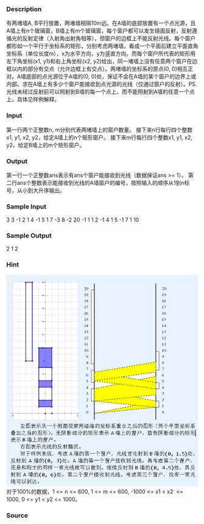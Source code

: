 
### Description
有两堵墙A, B平行放置，两堵墙相隔10m远。在A墙的底部放置有一个点光源，且A墙上有n个玻璃窗，B墙上有m个玻璃窗，每个窗户都可以发生镜面反射，反射遵循光的反射定律（入射角出射角相等），但窗户的边框上不能反射光线。每个窗户都形如一个平行于坐标系的矩形，分别考虑两堵墙，看成一个平面后建立平面直角坐标系（单位长度m），x为水平方向，y为竖直方向。而每个窗户所代表的矩形用左下角坐标(x1, y1)和右上角坐标(x2, y2)给出，同一堵墙上没有任意两个窗户在边框以内的部分有交点（允许边框上有交点）。两堵墙的坐标系的原点(0, 0)相互正对。A墙底部的点光源位于A墙的(0, 0)处，保证不会在A墙的某个窗户的边界上或内部。求在A墙上有多少个窗户能接收到点光源的光线（仅通过窗户的反射）。PS.光线未经过反射前可以照射到B墙的每一个点上，而不能照射到A墙的任意一个点上。具体见样例解释。

### Input
第一行两个正整数n, m分别代表两堵墙上的窗户数量。
接下来n行每行四个整数x1, y1, x2, y2，给定A墙上的n个矩形窗户。
接下来m行每行四个整数x1, y1, x2, y2，给定B墙上的m个矩形窗户。

### Output
第一行一个正整数ans表示有ans个窗户能接收到光线（数据保证ans >= 1）。
第二行ans个整数表示能接收到光线的A墙窗户的编号，按照输入的顺序从1到n标号，从小到大升序输出。


### Sample Input
3 3
-1 2 1 4
-1 5 1 7
-3 8 -2 20
-1 1 1 2
-1 4 1 5
-1 7 1 10

### Sample Output
2
1 2

### Hint
![](/JudgeOnline/upload/201507/ff.PNG)
对于100%的数据，1 <= n <= 600, 1 <= m <= 600, -1000 <= x1 < x2  <= 1000, 0 <= y1 < y2 <= 1000。
### Source
